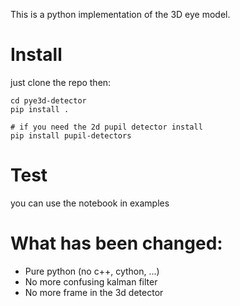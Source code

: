 This is a python implementation of the 3D eye model. 

# Install

just clone the repo then:

```
cd pye3d-detector
pip install .

# if you need the 2d pupil detector install
pip install pupil-detectors

```

# Test

you can use the notebook in examples

# What has been changed:

- Pure python (no c++, cython, ...)
- No more confusing kalman filter
- No more frame in the 3d detector
